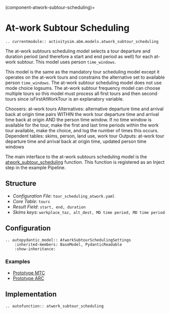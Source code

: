 (component-atwork-subtour-scheduling)=
# At-work Subtour Scheduling

```{eval-rst}
.. currentmodule:: activitysim.abm.models.atwork_subtour_scheduling
```

The at-work subtours scheduling model selects a tour departure and duration period (and therefore a start and end
period as well) for each at-work subtour.  This model uses person `time_windows`.

This model is the same as the mandatory tour scheduling model except it operates on the at-work tours and
constrains the alternative set to available person `time_windows`.  The at-work subtour scheduling model does not use mode choice logsums.
The at-work subtour frequency model can choose multiple tours so this model must process all first tours and then second
tours since isFirstAtWorkTour is an explanatory variable.

Choosers: at-work tours
Alternatives: alternative departure time and arrival back at origin time pairs WITHIN the work tour departure time and arrival time back at origin AND the person time window. If no time window is available for the tour, make the first and last time periods within the work tour available, make the choice, and log the number of times this occurs.
Dependent tables: skims, person, land use, work tour
Outputs: at-work tour departure time and arrival back at origin time, updated person time windows

The main interface to the at-work subtours scheduling model is the
[atwork_subtour_scheduling](activitysim.abm.models.atwork_subtour_scheduling.atwork_subtour_scheduling)
function.  This function is registered as an Inject step in the example Pipeline.

## Structure

- *Configuration File*: `tour_scheduling_atwork.yaml`
- *Core Table*: `tours`
- *Result Field*: `start, end, duration`
- *Skims keys*: `workplace_taz, alt_dest, MD time period, MD time period`

## Configuration

```{eval-rst}
.. autopydantic_model:: AtworkSubtourSchedulingSettings
    :inherited-members: BaseModel, PydanticReadable
    :show-inheritance:
```

### Examples

- [Prototype MTC](https://github.com/ActivitySim/activitysim/blob/main/activitysim/examples/prototype_mtc/configs/tour_scheduling_atwork.yaml)
- [Prototype ARC](https://github.com/ActivitySim/activitysim/blob/main/activitysim/examples/prototype_arc/configs/tour_scheduling_atwork.yaml)


## Implementation

```{eval-rst}
.. autofunction:: atwork_subtour_scheduling
```
